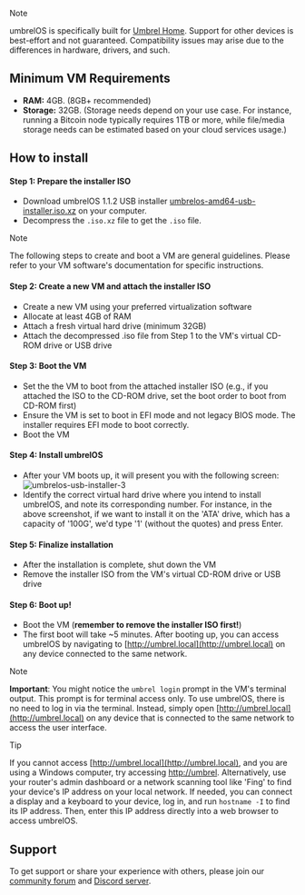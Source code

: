 > [!NOTE]
> umbrelOS is specifically built for [Umbrel Home](https://umbrel.com/umbrel-home). Support for other devices is best-effort and not guaranteed. Compatibility issues may arise due to the differences in hardware, drivers, and such.

## Minimum VM Requirements
- **RAM:** 4GB. (8GB+ recommended)
- **Storage:** 32GB. (Storage needs depend on your use case. For instance, running a Bitcoin node typically requires 1TB or more, while file/media storage needs can be estimated based on your cloud services usage.)

## How to install

#### Step 1: Prepare the installer ISO
- Download umbrelOS 1.1.2 USB installer [umbrelos-amd64-usb-installer.iso.xz](https://download.umbrel.com/release/1.1.2/umbrelos-amd64-usb-installer.iso.xz) on your computer.
- Decompress the `.iso.xz` file to get the `.iso` file.

> [!NOTE]
> The following steps to create and boot a VM are general guidelines. Please refer to your VM software's documentation for specific instructions.

#### Step 2: Create a new VM and attach the installer ISO
- Create a new VM using your preferred virtualization software
- Allocate at least 4GB of RAM
- Attach a fresh virtual hard drive (minimum 32GB)
- Attach the decompressed .iso file from Step 1 to the VM's virtual CD-ROM drive or USB drive

#### Step 3: Boot the VM
- Set the the VM to boot from the attached installer ISO (e.g., if you attached the ISO to the CD-ROM drive, set the boot order to boot from CD-ROM first)
- Ensure the VM is set to boot in EFI mode and not legacy BIOS mode. The installer requires EFI mode to boot correctly.
- Boot the VM

#### Step 4: Install umbrelOS
- After your VM boots up, it will present you with the following screen:
![umbrelos-usb-installer-3](https://github.com/getumbrel/umbrel/assets/85373263/d6d54c7f-e1a0-4433-af68-da7ebcf24cd8)
- Identify the correct virtual hard drive where you intend to install umbrelOS, and note its corresponding number. For instance, in the above screenshot, if we want to install it on the 'ATA' drive, which has a capacity of '100G', we'd type '1' (without the quotes) and press Enter.

#### Step 5: Finalize installation
- After the installation is complete, shut down the VM
- Remove the installer ISO from the VM's virtual CD-ROM drive or USB drive

#### Step 6: Boot up!
- Boot the VM (**remember to remove the installer ISO first!**)
- The first boot will take ~5 minutes. After booting up, you can access umbrelOS by navigating to [http://umbrel.local](http://umbrel.local) on any device connected to the same network.

> [!NOTE]
> **Important**: You might notice the `umbrel login` prompt in the VM's terminal output. This prompt is for terminal access only. To use umbrelOS, there is no need to log in via the terminal. Instead, simply open [http://umbrel.local](http://umbrel.local) on any device that is connected to the same network to access the user interface.

> [!TIP]
> If you cannot access [http://umbrel.local](http://umbrel.local), and you are using a Windows computer, try accessing [http://umbrel](http://umbrel). Alternatively, use your router's admin dashboard or a network scanning tool like 'Fing' to find your device's IP address on your local network. If needed, you can connect a display and a keyboard to your device, log in, and run `hostname -I` to find its IP address. Then, enter this IP address directly into a web browser to access umbrelOS.

## Support

To get support or share your experience with others, please join our [community forum](https://community.umbrel.com) and [Discord server](http://discord.gg/efNtFzqtdx).